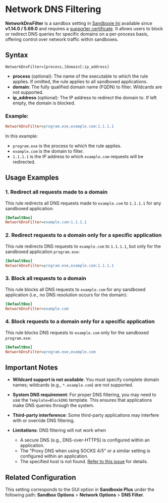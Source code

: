 # Network DNS Filtering

**NetworkDnsFilter** is a sandbox setting in [Sandboxie Ini](SandboxieIni.md) available since **v1.14.0 / 5.69.0** and requires a [supporter certificate](https://sandboxie-plus.com/supporter-certificate/). It allows users to block or redirect DNS queries for specific domains on a per-process basis, offering control over network traffic within sandboxes.

## Syntax

```
NetworkDnsFilter=[process,]domain[:ip_address]
```

* **process** (optional): The name of the executable to which the rule applies. If omitted, the rule applies to all sandboxed applications.
* **domain**: The fully qualified domain name (FQDN) to filter. Wildcards are not supported.
* **ip\_address** (optional): The IP address to redirect the domain to. If left empty, the domain is blocked.

### Example:

```ini
NetworkDnsFilter=program.exe,example.com:1.1.1.1
```

In this example:

* `program.exe` is the process to which the rule applies.
* `example.com` is the domain to filter.
* `1.1.1.1` is the IP address to which `example.com` requests will be redirected.

## Usage Examples

### 1. Redirect all requests made to a domain

This rule redirects all DNS requests made to `example.com` to `1.1.1.1` for any sandboxed application:

```ini
[DefaultBox]
NetworkDnsFilter=example.com:1.1.1.1
```

### 2. Redirect requests to a domain only for a specific application

This rule redirects DNS requests to `example.com` to `1.1.1.1`, but only for the sandboxed application `program.exe`:

```ini
[DefaultBox]
NetworkDnsFilter=program.exe,example.com:1.1.1.1
```

### 3. Block all requests to a domain

This rule blocks all DNS requests to `example.com` for any sandboxed application (i.e., no DNS resolution occurs for the domain):

```ini
[DefaultBox]
NetworkDnsFilter=example.com
```

### 4. Block requests to a domain only for a specific application

This rule blocks DNS requests to `example.com` only for the sandboxed `program.exe`:

```ini
[DefaultBox]
NetworkDnsFilter=program.exe,example.com
```

## Important Notes

* **Wildcard support is not available**: You must specify complete domain names; wildcards (e.g., `*.example.com`) are not supported.
* **System DNS requirement**: For proper DNS filtering, you may need to use the `Template=BlockDNS` template. This ensures that applications make DNS queries through the system.
* **Third-party interference**: Some third-party applications may interfere with or override DNS filtering.
* **Limitations**: DNS filtering will not work when

  * A secure DNS (e.g., DNS-over-HTTPS) is configured within an application.
  * The "Proxy DNS when using SOCKS 4/5" or a similar setting is configured within an application.
  * The specified host is not found. [Refer to this issue](https://github.com/sandboxie-plus/Sandboxie/issues/4359) for details.

## Related Configuration

This setting corresponds to the GUI option in **Sandboxie Plus** under the following path:
**Sandbox Options** > **Network Options** > **DNS Filter**.
